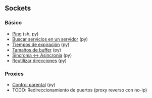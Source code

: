 ## Sockets

### Básico
- [Ping](https://github.com/mondeja/fullstack/tree/master/backend/src/012-protocolos_red/sockets/find_services) (sh, py)
- [Buscar servicios en un servidor](https://github.com/mondeja/fullstack/tree/master/backend/src/012-protocolos_red/sockets/find_services) (py)
- [Tiempos de expiración](https://github.com/mondeja/fullstack/tree/master/backend/src/012-protocolos_red/sockets/timeout) (py)
- [Tamaños de buffer](https://github.com/mondeja/fullstack/tree/master/backend/src/012-protocolos_red/sockets/buffer_sizes) (py)
- [Sincronía <-> Asincronía](https://github.com/mondeja/fullstack/tree/master/backend/src/012-protocolos_red/sockets/async) (py)
- [Reutilizar direcciones](https://github.com/mondeja/fullstack/tree/master/backend/src/012-protocolos_red/sockets/reuse) (py)

### Proxies
- [Control parental](https://github.com/mondeja/fullstack/tree/master/backend/src/012-protocolos_red/sockets/proxies/control_parental) (py)
- TODO: Redireccionamiento de puertos (proxy reverso con no-ip)